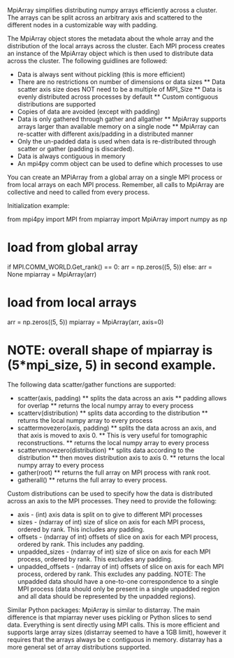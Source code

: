 MpiArray simplifies distributing numpy arrays efficiently across a cluster.  The arrays can be split across an arbitrary axis and scattered to the different nodes in a customizable way with padding.

The MpiArray object stores the metadata about the whole array and the distribution of the local arrays across the cluster.  Each MPI process creates an instance of the MpiArray object which is then used to distribute data across the cluster.  The following guidlines are followed:
* Data is always sent without pickling (this is more efficient)
* There are no restrictions on number of dimensions or data sizes
    ** Data scatter axis size does NOT need to be a multiple of MPI_Size
    ** Data is evenly distributed across processes by default
    ** Custom contiguous distributions are supported
* Copies of data are avoided (except with padding)
* Data is only gathered through gather and allgather
    ** MpiArray supports arrays larger than available memory on a single node
    ** MpiArray can re-scatter with different axis/padding in a distributed manner
* Only the un-padded data is used when data is re-distributed through 
    scatter or gather (padding is discarded).
* Data is always contiguous in memory
* An mpi4py comm object can be used to define which processes to use


You can create an MPiArray from a global array on a single MPI process or from local arrays on each MPI process.  Remember, all calls to MpiArray are collective and need to called from every process.


Initialization example:

from mpi4py import MPI
from mpiarray import MpiArray
import numpy as np

# load from global array
if MPI.COMM_WORLD.Get_rank() == 0:
    arr = np.zeros((5, 5))
else:
    arr = None
mpiarray = MpiArray(arr)

# load from local arrays
arr = np.zeros((5, 5))
mpiarray = MpiArray(arr, axis=0)
# NOTE: overall shape of mpiarray is (5*mpi_size, 5) in second example.

The following data scatter/gather functions are supported:
* scatter(axis, padding)
    ** splits the data across an axis
    ** padding allows for overlap
    ** returns the local numpy array to every process
* scatterv(distribution)
    ** splits data according to the distribution 
    ** returns the local numpy array to every process
* scattermovezero(axis, padding)
    ** splits the data across an axis, and that axis is moved to axis 0. 
    ** This is very useful for tomographic reconstructions.
    ** returns the local numpy array to every process
* scattervmovezero(distribution)
    ** splits data according to the distribution
    ** then moves distribution axis to axis 0.
    ** returns the local numpy array to every process
* gather(root)
    ** returns the full array on MPI process with rank root. 
* gatherall()
    ** returns the full array to every process.
    
Custom distributions can be used to specify how the data is distributed across an axis to the MPI processes.  They need to provide the following:
* axis - (int) axis data is split on to give to different MPI processes
* sizes - (ndarray of int) size of slice on axis for each MPI process, 
    ordered by rank.  This includes any padding.
* offsets - (ndarray of int) offsets of slice on axis for each MPI 
    process, ordered by rank.  This includes any padding.
* unpadded_sizes - (ndarray of int) size of slice on axis for each MPI 
    process, ordered by rank.  This excludes any padding.
* unpadded_offsets - (ndarray of int) offsets of slice on axis for each
    MPI process, ordered by rank.  This excludes any padding.
NOTE: The unpadded data should have a one-to-one correspondence to a single MPI process (data should only be present in a single unpadded region and all data should be represented by the unpadded regions). 

Similar Python packages:
MpiArray is similar to distarray.  The main difference is that mpiarray never uses pickling or Python slices to send data.  Everything is sent directly using MPI calls.  This is more efficient and supports large array sizes (distarray seemed to have a 1GB limit), however it requires that the arrays always be c contiguous in memory.  distarray has a more general set of array distributions supported.
